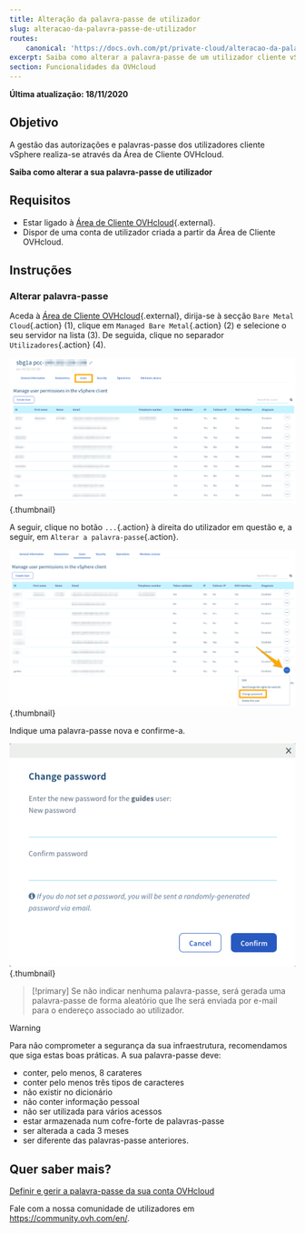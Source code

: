```yaml
---
title: Alteração da palavra-passe de utilizador
slug: alteracao-da-palavra-passe-de-utilizador
routes:
    canonical: 'https://docs.ovh.com/pt/private-cloud/alteracao-da-palavra-passe-de-utilizador/'
excerpt: Saiba como alterar a palavra-passe de um utilizador cliente vSphere através da Área de Cliente OVHcloud
section: Funcionalidades da OVHcloud
---
```


**Última atualização: 18/11/2020**
 
## Objetivo

A gestão das autorizações e palavras-passe dos utilizadores cliente vSphere realiza-se através da Área de Cliente OVHcloud.

**Saiba como alterar a sua palavra-passe de utilizador**

## Requisitos

- Estar ligado à [Área de Cliente OVHcloud](https://www.ovh.com/auth/?action=gotomanager){.external}.
- Dispor de uma conta de utilizador criada a partir da Área de Cliente OVHcloud.

## Instruções

### Alterar palavra-passe

Aceda à [Área de Cliente OVHcloud](https://www.ovh.com/auth/?action=gotomanager){.external}, dirija-se à secção `Bare Metal Cloud`{.action} (1), clique em `Managed Bare Metal`{.action} (2) e selecione o seu servidor na lista (3). De seguida, clique no separador `Utilizadores`{.action} (4).

![acces espace client](images/userpassword1.png){.thumbnail}

A seguir, clique no botão `...`{.action} à direita do utilizador em questão e, a seguir, em `Alterar a palavra-passe`{.action}.

![alterar palavra-passe](images/userpassword2.png){.thumbnail}

Indique uma palavra-passe nova e confirme-a.

![alterar palavra-passe](images/userpassword3.png){.thumbnail}

> [!primary]
> Se não indicar nenhuma palavra-passe, será gerada uma palavra-passe de forma aleatório que lhe será enviada por e-mail para o endereço associado ao utilizador.
>


> [!warning]
>
>Para não comprometer a segurança da sua infraestrutura, recomendamos que siga estas boas práticas. A sua palavra-passe deve:
>
> - conter, pelo menos, 8 carateres
> - conter pelo menos três tipos de caracteres
> - não existir no dicionário
> - não conter informação pessoal
> - não ser utilizada para vários acessos
> - estar armazenada num cofre-forte de palavras-passe
> - ser alterada a cada 3 meses
> - ser diferente das palavras-passe anteriores.
>

## Quer saber mais?

[Definir e gerir a palavra-passe da sua conta OVHcloud](https://docs.ovh.com/pt/customer/gerir-a-palavra-passe/)

Fale com a nossa comunidade de utilizadores em <https://community.ovh.com/en/>.
